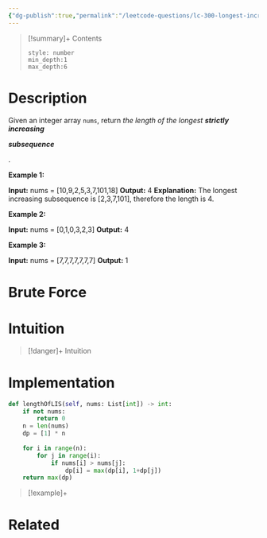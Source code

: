 ```yaml
---
{"dg-publish":true,"permalink":"/leetcode-questions/lc-300-longest-increasing-subsequence/","title":"LC 300. Longest Increasing Subsequence","tags":["lc-medium","dp"]}
---
```



>[!summary]+ Contents
>```toc
>style: number
>min_depth:1
>max_depth:6
>```

# Description
Given an integer array `nums`, return _the length of the longest **strictly increasing**_ 

_**subsequence**_

.

**Example 1:**

**Input:** nums = [10,9,2,5,3,7,101,18]
**Output:** 4
**Explanation:** The longest increasing subsequence is [2,3,7,101], therefore the length is 4.

**Example 2:**

**Input:** nums = [0,1,0,3,2,3]
**Output:** 4

**Example 3:**

**Input:** nums = [7,7,7,7,7,7,7]
**Output:** 1
# Brute Force
# Intuition

>[!danger]+ Intuition

# Implementation
```python
def lengthOfLIS(self, nums: List[int]) -> int:
	if not nums:
		return 0
	n = len(nums)
	dp = [1] * n
	
	for i in range(n):
		for j in range(i):
			if nums[i] > nums[j]:
				dp[i] = max(dp[i], 1+dp[j])
	return max(dp)
```

>[!example]+ 


# Related
